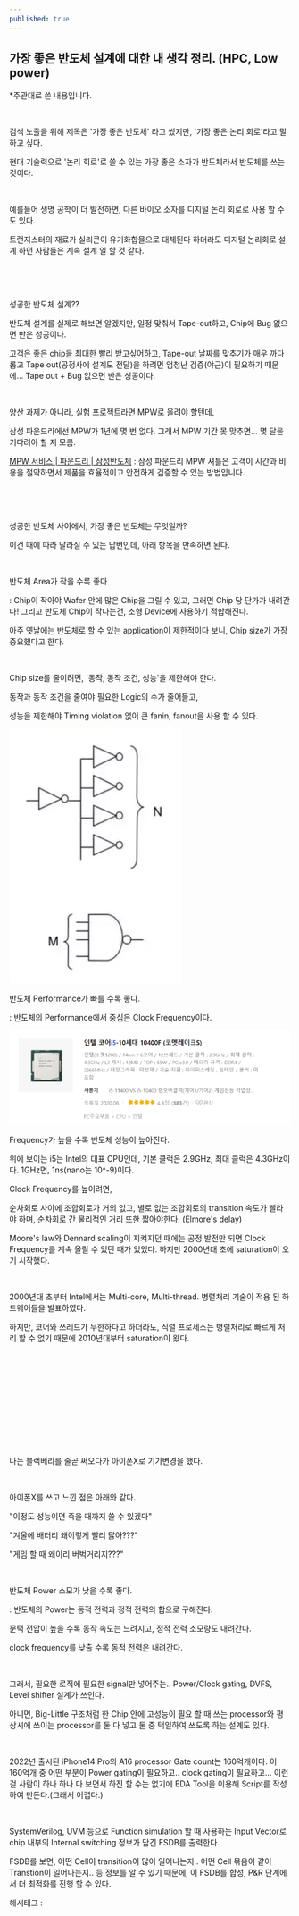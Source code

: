 ```yaml
---
published: true
---
```

## 가장 좋은 반도체 설계에 대한 내 생각 정리. (HPC, Low power)

*주관대로 쓴 내용입니다.

​

검색 노출을 위해 제목은 '가장 좋은 반도체' 라고 썼지만, '가장 좋은 논리 회로'라고 말하고 싶다.

현대 기술력으로 '논리 회로'로 쓸 수 있는 가장 좋은 소자가 반도체라서 반도체를 쓰는 것이다.

​

예를들어 생명 공학이 더 발전하면, 다른 바이오 소자를 디지털 논리 회로로 사용 할 수도 있다.

트랜지스터의 재료가 실리콘이 유기화합물으로 대체된다 하더라도 디지털 논리회로 설계 하던 사람들은 계속 설계 일 할 것 같다.

​

​

성공한 반도체 설계??

반도체 설계를 실제로 해보면 알겠지만, 일정 맞춰서 Tape-out하고, Chip에 Bug 없으면 반은 성공이다.

고객은 좋은 chip을 최대한 빨리 받고싶어하고, Tape-out 날짜를 맞추기가 매우 까다롭고 Tape out(공정사에 설계도 전달)을 하려면 엄청난 검증(야근)이 필요하기 때문에... Tape out + Bug 없으면 반은 성공이다.

​

양산 과제가 아니라, 실험 프로젝트라면 MPW로 올려야 할텐데,

삼성 파운드리에선 MPW가 1년에 몇 번 없다. 그래서 MPW 기간 못 맞추면... 몇 달을 기다려야 할 지 모름.

[MPW 서비스 | 파운드리 | 삼성반도체](https://semiconductor.samsung.com/kr/foundry/manufacturing/mpw-service/) : 삼성 파운드리 MPW 셔틀은 고객이 시간과 비용을 절약하면서 제품을 효율적이고 안전하게 검증할 수 있는 방법입니다.

​

​

성공한 반도체 사이에서, 가장 좋은 반도체는 무엇일까?

이건 때에 따라 달라질 수 있는 답변인데, 아래 항목을 만족하면 된다.

​

반도체 Area가 작을 수록 좋다

: Chip이 작아야 Wafer 안에 많은 Chip을 그릴 수 있고, 그러면 Chip 당 단가가 내려간다! 그리고 반도체 Chip이 작다는건, 소형 Device에 사용하기 적합해진다.

아주 옛날에는 반도체로 할 수 있는 application이 제한적이다 보니, Chip size가 가장 중요했다고 한다.

​

Chip size를 줄이려면, '동작, 동작 조건, 성능'을 제한해야 한다.

동작과 동작 조건을 줄여야 필요한 Logic의 수가 줄어들고,

성능을 제한해야 Timing violation 없이 큰 fanin, fanout을 사용 할 수 있다.

![0](/assets/img/222932551298/0.png)

반도체 Performance가 빠를 수록 좋다.

: 반도체의 Performance에서 중심은 Clock Frequency이다.

![1](/assets/img/222932551298/1.png)

Frequency가 높을 수록 반도체 성능이 높아진다.

위에 보이는 i5는 Intel의 대표 CPU인데, 기본 클럭은 2.9GHz, 최대 클럭은 4.3GHz이다. 1GHz면, 1ns(nano는 10^-9)이다.

Clock Frequency를 높이려면,

순차회로 사이에 조합회로가 거의 없고, 별로 없는 조합회로의 transition 속도가 빨라야 하며, 순차회로 간 물리적인 거리 또한 짧아야한다. (Elmore's delay)

Moore's law와 Dennard scaling이 지켜지던 때에는 공정 발전만 되면 Clock Frequency를 계속 올릴 수 있던 때가 있었다. 하지만 2000년대 초에 saturation이 오기 시작했다.

​

2000년대 초부터 Intel에서는 Multi-core, Multi-thread. 병렬처리 기술이 적용 된 하드웨어들을 발표하였다.

하지만, 코어와 쓰레드가 무한하다고 하더라도, 직렬 프로세스는 병렬처리로 빠르게 처리 할 수 없기 때문에 2010년대부터 saturation이 왔다.

​

​

​

​

​

​

나는 블랙베리를 줄곧 써오다가 아이폰X로 기기변경을 했다.

​

아이폰X를 쓰고 느낀 점은 아래와 같다.

"이정도 성능이면 죽을 때까지 쓸 수 있겠다"

"겨울에 배터리 왜이렇게 빨리 닳아???"

"게임 할 때 왜이리 버벅거리지???"

​

반도체 Power 소모가 낮을 수록 좋다.

: 반도체의 Power는  동적 전력과 정적 전력의 합으로 구해진다.

문턱 전압이 높을 수록 동작 속도는 느려지고, 정적 전력 소모량도 내려간다.

clock frequency를 낮출 수록 동적 전력은 내려간다.

​

그래서, 필요한 로직에 필요한 signal만 넣어주는.. Power/Clock gating, DVFS, Level shifter 설계가 쓰인다.

아니면, Big-Little 구조처럼 한 Chip 안에 고성능이 필요 할 때 쓰는 processor와 평상시에 쓰이는 processor를 둘 다 넣고 둘 중 택일하여 쓰도록 하는 설계도 있다.

​

2022년 출시된 iPhone14 Pro의 A16 processor Gate count는 160억개이다. 이 160억개 중 어떤 부분이 Power gating이 필요하고.. clock gating이 필요하고... 이런걸 사람이 하나 하나 다 보면서 하진 할 수는 없기에 EDA Tool을 이용해 Script를 작성하여 만든다.(그래서 어렵다.)

​

SystemVerilog, UVM 등으로 Function simulation 할 때 사용하는 Input Vector로 chip 내부의 Internal switching 정보가 담긴 FSDB를 출력한다.

FSDB를 보면, 어떤 Cell이 transition이 많이 일어나는지.. 어떤 Cell 묶음이 같이 Transtion이 일어나는지.. 등 정보를 알 수 있기 때문에, 이 FSDB를 합성, P&R 단계에서 더 최적화를 진행 할 수 있다.

 해시태그 : 